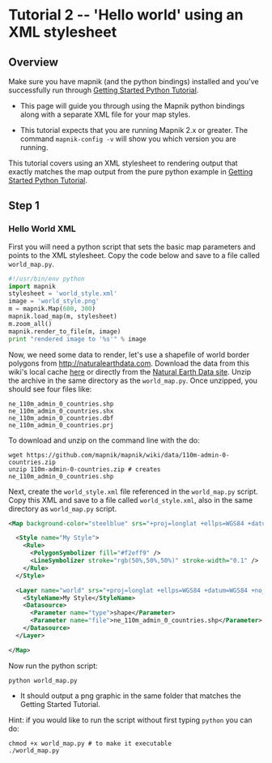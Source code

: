 # Tutorial 2  -- 'Hello world' using an XML stylesheet

## Overview

Make sure you have mapnik (and the python bindings) installed and you've successfully run through [Getting Started Python Tutorial](GettingStartedInPython).

 * This page will guide you through using the Mapnik python bindings along with a separate XML file for your map styles.

 * This tutorial expects that you are running Mapnik 2.x or greater. The command `mapnik-config -v` will show you which version you are running.

This tutorial covers using an XML stylesheet to rendering output that exactly matches the map output from the pure python example in [Getting Started Python Tutorial](GettingStartedInPython).

## Step 1

### Hello World XML

First you will need a python script that sets the basic map parameters and points to the XML stylesheet. Copy the code below and save to a file called `world_map.py`.

```python
#!/usr/bin/env python
import mapnik
stylesheet = 'world_style.xml'
image = 'world_style.png'
m = mapnik.Map(600, 300)
mapnik.load_map(m, stylesheet)
m.zoom_all() 
mapnik.render_to_file(m, image)
print "rendered image to '%s'" % image
```

Now, we need some data to render, let's use a shapefile of world border polygons from http://naturalearthdata.com. Download the data from this wiki's local cache [here](data/110m-admin-0-countries.zip) or directly from the [Natural Earth Data site](http://www.naturalearthdata.com/http//www.naturalearthdata.com/download/110m/cultural/110m-admin-0-countries.zip). Unzip the archive in the same directory as the `world_map.py`. Once unzipped, you should see four files like:

    ne_110m_admin_0_countries.shp
    ne_110m_admin_0_countries.shx
    ne_110m_admin_0_countries.dbf
    ne_110m_admin_0_countries.prj

To download and unzip on the command line with the do:

    wget https://github.com/mapnik/mapnik/wiki/data/110m-admin-0-countries.zip
    unzip 110m-admin-0-countries.zip # creates ne_110m_admin_0_countries.shp

Next, create the `world_style.xml` file referenced in the `world_map.py` script. Copy this XML and save to a file called `world_style.xml`, also in the same directory as `world_map.py` script.

```xml
<Map background-color="steelblue" srs="+proj=longlat +ellps=WGS84 +datum=WGS84 +no_defs">

  <Style name="My Style">
    <Rule>
      <PolygonSymbolizer fill="#f2eff9" />
      <LineSymbolizer stroke="rgb(50%,50%,50%)" stroke-width="0.1" />
    </Rule>
  </Style>

  <Layer name="world" srs="+proj=longlat +ellps=WGS84 +datum=WGS84 +no_defs">
    <StyleName>My Style</StyleName>
    <Datasource>
      <Parameter name="type">shape</Parameter>
      <Parameter name="file">ne_110m_admin_0_countries.shp</Parameter>
    </Datasource>
  </Layer>

</Map>
```

Now run the python script:

    python world_map.py

 * It should output a png graphic in the same folder that matches the Getting Started Tutorial.

Hint: if you would like to run the script without first typing `python` you can do:

    chmod +x world_map.py # to make it executable
    ./world_map.py
